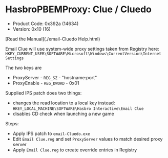 # HasbroPBEMProxy: Clue / Cluedo

* Product Code: 0x392a (14634)
* Version: 0x10 (16)

[Read the Manual](./email-Cluedo Help.html)

Email Clue will use system-wide proxy settings taken from Registry here:
`HKEY_CURRENT_USER\SOFTWARE\Microsoft\Windows\CurrentVersion\Internet Settings`

The two keys are 
* ProxyServer - `REG_SZ` - "hostname:port"
* ProxyEnable - `REG_DWORD` - 0x01

Supplied IPS patch does two things:
* changes the read location to a local key instead: `HKEY_LOCAL_MACHINE\SOFTWARE\Hasbro Interactive\Email Clue`
* disables CD check when launching a new game

Steps:
* Apply IPS patch to `email-Cluedo.exe`
* Edit `Email Clue.reg` and set `ProxyServer` values to match desired proxy server
* Apply `Email Clue.reg` to create override entries in Registry
